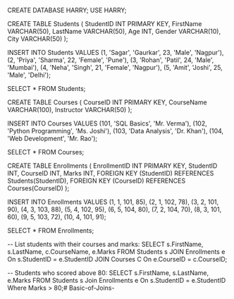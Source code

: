 CREATE DATABASE HARRY;
USE HARRY;

CREATE TABLE Students (
    StudentID INT PRIMARY KEY,
    FirstName VARCHAR(50),
    LastName VARCHAR(50),
    Age INT,
    Gender VARCHAR(10),
    City VARCHAR(50)
);

INSERT INTO Students VALUES
(1, 'Sagar', 'Gaurkar', 23, 'Male', 'Nagpur'),
(2, 'Priya', 'Sharma', 22, 'Female', 'Pune'),
(3, 'Rohan', 'Patil', 24, 'Male', 'Mumbai'),
(4, 'Neha', 'Singh', 21, 'Female', 'Nagpur'),
(5, 'Amit', 'Joshi', 25, 'Male', 'Delhi');

SELECT * FROM Students;

CREATE TABLE Courses (
    CourseID INT PRIMARY KEY,
    CourseName VARCHAR(100),
    Instructor VARCHAR(50)
);

INSERT INTO Courses VALUES
(101, 'SQL Basics', 'Mr. Verma'),
(102, 'Python Programming', 'Ms. Joshi'),
(103, 'Data Analysis', 'Dr. Khan'),
(104, 'Web Development', 'Mr. Rao');

SELECT * FROM Courses;

CREATE TABLE Enrollments (
    EnrollmentID INT PRIMARY KEY,
    StudentID INT,
    CourseID INT,
    Marks INT,
    FOREIGN KEY (StudentID) REFERENCES Students(StudentID),
    FOREIGN KEY (CourseID) REFERENCES Courses(CourseID)
);

INSERT INTO Enrollments VALUES
(1, 1, 101, 85),
(2, 1, 102, 78),
(3, 2, 101, 90),
(4, 3, 103, 88),
(5, 4, 102, 95),
(6, 5, 104, 80),
(7, 2, 104, 70),
(8, 3, 101, 60),
(9, 5, 103, 72),
(10, 4, 101, 91);

SELECT * FROM Enrollments;

-- List students with their courses and marks:
SELECT s.FirstName, s.LastName, c.CourseName, e.Marks 
FROM Students s
JOIN Enrollments e On s.StudentID = e.StudentID
JOIN Courses C On e.CourseID = c.CourseID;

-- Students who scored above 80:
SELECT s.FirstName, s.LastName, e.Marks
FROM Students s
Join Enrollments e On s.StudentID = e.StudentID
Where Marks > 80;# Basic-of-Joins-
